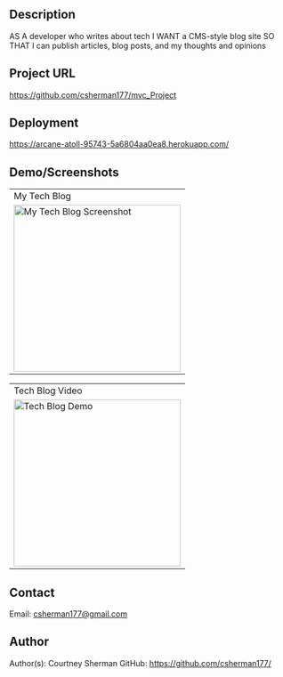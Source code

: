 ## Description

AS A developer who writes about tech
I WANT a CMS-style blog site
SO THAT I can publish articles, blog posts, and my thoughts and opinions

## Project URL

https://github.com/csherman177/mvc_Project

## Deployment

https://arcane-atoll-95743-5a6804aa0ea8.herokuapp.com/

## Demo/Screenshots

  <table>
  <tr>
    <td>My Tech Blog</td>
  </tr>
  <tr>
    <td><img src= "techblog.png" height=300 alt="My Tech Blog Screenshot"></td>
  </tr>
  </table>

  <table>
  <tr>
    <td>Tech Blog Video</td>
  </tr>
  <tr>
    <td><img src= "https://drive.google.com/file/d/1cLY000YvxdDBiOq31SRMsgPEdgxhKqPl/view" height=300 alt="Tech Blog Demo"></td>
  </tr>
  </table>
 
  ## Contact
  Email: csherman177@gmail.com

## Author

Author(s): Courtney Sherman
GitHub: https://github.com/csherman177/
